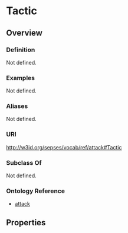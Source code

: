 # Tactic

## Overview

### Definition
Not defined.

### Examples
Not defined.

### Aliases
Not defined.

### URI
http://w3id.org/sepses/vocab/ref/attack#Tactic

### Subclass Of
Not defined.

### Ontology Reference
- [attack](http://w3id.org/sepses/vocab/ref/attack#)

## Properties
